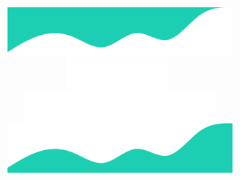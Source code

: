 <div align="center">
    <img src="svg/top-waves.svg" />
</div>

<div align="center">
    <img src="svg/first-name.svg" />
    <img width="10px" />
    <img src="svg/last-name.svg" />
</div>


<div align="center">
    <img src="svg/bottom-waves.svg" />
</div>
